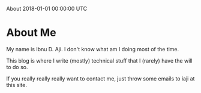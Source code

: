 About
2018-01-01 00:00:00 UTC

# About Me
My name is Ibnu D. Aji. I don't know what am I doing most of the time.

This blog is where I write (mostly) technical stuff that I (rarely) have the will to do so.

If you really really really want to contact me, just throw some emails to iaji at this site.
